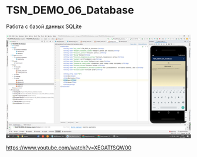 # TSN_DEMO_06_Database
Работа с базой данных SQLite

![Screenshot](screenshot.png)

https://www.youtube.com/watch?v=XEOATfSQW00

